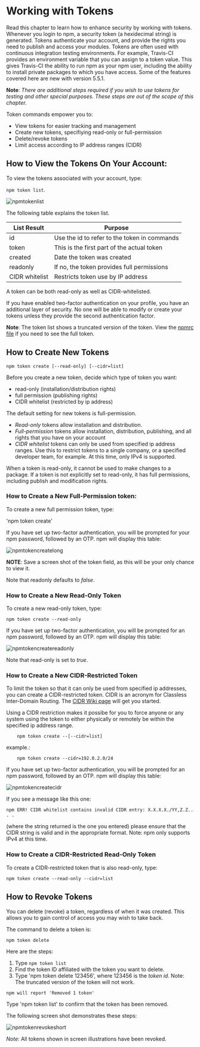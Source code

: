 <!--
title: 17 - Working with tokens
featured: true
-->

# Working with Tokens

Read this chapter to learn how to enhance security by working with tokens. Whenever you login to npm, a security token (a hexidecimal string) is generated. Tokens authenticate your account, and provide the rights you need to publish and access your modules. Tokens are often used with continuous integration testing environments.  For example, Travis-CI provides an environment variable that you can assign to a token value. This gives Travis-CI the ability to run npm as your npm user, including the ability to install private packages to which you have access. Some of the features covered here are new with version 5.5.1.

**Note**: *There are additional steps required if you wish to use tokens for testing and other special purposes. These steps are out of the scope of this chapter.* 

Token commands empower you to:

* View tokens for easier tracking and management
* Create new tokens, specifiying read-only or full-permission
* Delete/revoke tokens  
* Limit access according to IP address ranges (CIDR)

## How to View the Tokens On Your Account: 

To view the tokens associated with your account, type: 

 `npm token list`. 

![npmtokenlist](/images/npm-token-list-shorter-list.png)

The following table explains the token list. 

List Result| Purpose
-------------| -------------
id	| Use the id to refer to the token in commands
token | This is the first part of the actual token 
created | Date the token was created
readonly | If no, the token provides full permissions
CIDR whitelist| Restricts token use by IP address

A token can be both read-only as well as CIDR-whitelisted. 

If you have enabled two-factor authentication on your profile, you have an additional layer of security. No one will be able to modify or create your tokens unless they provide the second authentication factor. 

**Note**: The token list shows a truncated version of the token. 
View the [npmrc file](https://docs.npmjs.com/files/npmrc) if you need to see the full token. 

## How to Create New Tokens

`npm token create [--read-only] [--cidr=list]`

Before you create a new token, decide which type of token you want:

* read-only (installation/distribution rights)
* full permission (publishing rights)
* CIDR whitelist (restricted by ip address)

The default setting for new tokens is full-permission.

* *Read-only* tokens allow installation and distribution.
* *Full-permission* tokens allow installation, distribution, publishing, and all rights that you have on your account
* *CIDR whitelist* tokens can only be used from specified ip address ranges. Use this to restrict tokens to a single company, or a specified developer team, for example. At this time, only IPv4 is supported. 

When a token is read-only, it cannot be used to make changes to a package. If a token is not explicitly set to read-only, it has full permissions, including publish and modification rights. 

### How to Create a New Full-Permission token:

To create a new full permission token, type:

'npm token create'

If you have set up two-factor authentication, you will be prompted for your npm password, followed by an OTP. npm will display this table: 

![npmtokencreatelong](/images/npm-token-create-long-version.png)

**NOTE**: Save a screen shot of the token field, as this will be your only chance to view it.  

Note that readonly defaults to *false*.

### How to Create a New Read-Only Token

To create a new read-only token, type:

`npm token create --read-only`

If you have set up two-factor authentication, you will be prompted for an npm password, followed by an OTP. npm will display this table: 

![npmtokencreatereadonly](/images/npm-token-create-readonly.png)

Note that read-only is set to *true*.

### How to Create a New CIDR-Restricted Token

To limit the token so that it can only be used from specified ip addresses, you can create a CIDR-restricted token. CIDR is an acronym for Classless Inter-Domain Routing. The [CIDR Wiki page](https://en.wikipedia.org/wiki/Classless_Inter-Domain_Routing) will get you started. 

Using a CIDR restriction makes it possibe for you to force anyone or any system using the token to either physically or remotely be within the specified ip address range. 
```
	npm token create --[--cidr=list]
```

example.: 

```
	npm token create --cidr=192.0.2.0/24

```

If you have set up two-factor authentication, you will be prompted for an npm password, followed by an OTP. npm will display this table: 


![npmtokencreatecidr](/images/CIDR-create-token.png)

If you see a message like this one:  

```
npm ERR! CIDR whitelist contains invalid CIDR entry: X.X.X.X./YY,Z.Z.. . .

```

(where the string returned is the one you entered) please ensure that the CIDR string is valid and in the appropriate format. Note: npm only supports IPv4 at this time. 

### How to Create a CIDR-Restricted Read-Only Token

To create a CIDR-restricted token that is also read-only, type:

```
npm token create --read-only --cidr=list
```

## How to Revoke Tokens

You can delete (revoke) a token, regardless of when it was created. This allows you to gain control of access you may wish to take back. 

The command to delete a token is:

```npm token delete```

Here are the steps:

1. Type `npm token list`
2. Find the token ID affiliated with the token you want to delete. 
2. Type 'npm token delete 123456', where 123456 is the *token id*. Note: The truncated version of the token will not work. 
  
```
npm will report 'Removed 1 token'
```

Type 'npm token list' to confirm that the token has been removed. 

The following screen shot demonstrates these steps:

![npmtokenrevokeshort](/images/npm-token-revoke-shorter.png)

*Note*: All tokens shown in screen illustrations have been revoked. 

 